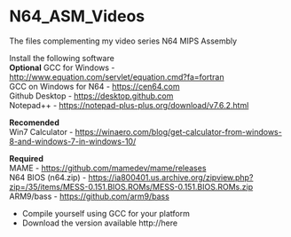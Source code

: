 # N64_ASM_Videos
The files complementing my video series N64 MIPS Assembly 

Install the following software  
**Optional**
GCC for Windows - http://www.equation.com/servlet/equation.cmd?fa=fortran  
GCC on Windows for N64 - https://cen64.com  
Github Desktop - https://desktop.github.com  
Notepad++ - https://notepad-plus-plus.org/download/v7.6.2.html  

**Recomended**  
Win7 Calculator - https://winaero.com/blog/get-calculator-from-windows-8-and-windows-7-in-windows-10/  

**Required**  
MAME - https://github.com/mamedev/mame/releases  
N64 BIOS (n64.zip) - https://ia800401.us.archive.org/zipview.php?zip=/35/items/MESS-0.151.BIOS.ROMs/MESS-0.151.BIOS.ROMs.zip  
ARM9/bass - https://github.com/arm9/bass  
* Compile yourself using GCC for your platform  
* Download the version available http://here  
